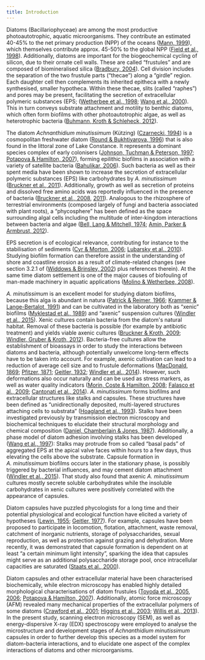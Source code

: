 ```yaml
---
title: Introduction
---
```


Diatoms (Bacillariophyceae) are among the most productive photoautotrophic, aquatic microorganisms. They contribute an estimated 40-45% to the net primary production (NPP) of the oceans ([Mann, 1999](http://www.phycologia.org/doi/abs/10.2216/i0031-8884-38-6-437.1)), which themselves contribute approx. 45-50% to the global NPP ([Field et al., 1998](http://www.sciencemag.org/content/281/5374/237)). Additionally, diatoms are important for the biogeochemical cycling of silicon, due to their ornate cell walls. These are called “frustules” and are composed of biomineralised silica ([Bradbury, 2004](https://doi.org/10.1371/journal.pbio.0020306)). Cell division includes the separation of the two frustule parts (“thecae”) along a “girdle” region. Each daughter cell then complements its inherited epitheca with a newly synthesised, smaller hypotheca. Within these thecae, slits (called “raphes”) and pores may be present, facilitating the secretion of extracellular polymeric substances (EPS; ([Wetherbee et al., 1998](https://doi.org/10.1046/j.1529-8817.1998.340009.x); [Wang et al., 2000](http://onlinelibrary.wiley.com/doi/10.1046/j.1529-8817.2000.99102.x/abstract)). This in turn conveys substrate attachment and motility to benthic diatoms, which often form biofilms with other photoautotrophic algae, as well as heterotrophic bacteria ([Buhmann, Kroth & Schleheck, 2012](http://onlinelibrary.wiley.com/doi/10.1111/j.1758-2229.2011.00315.x/abstract)).

The diatom *Achnanthidium minutissimum* (Kützing) ([Czarnecki, 1994](http://www.algaebase.org/search/species/detail/?species_id=Ge79396858528c750)) is a cosmopolitan freshwater diatom ([Round & Bukhtiyarova, 1996](http://www.tandfonline.com/doi/abs/10.1080/0269249X.1996.9705389)) that is also found in the littoral zone of Lake Constance. It represents a dominant species complex of early colonisers ([Johnson, Tuchman & Peterson, 1997](http://www.jstor.org/stable/1468140); [Potapova & Hamilton, 2007](http://onlinelibrary.wiley.com/doi/10.1111/j.1529-8817.2007.00332.x/abstract)), forming epilithic biofilms in association with a variety of satellite bacteria ([Bahulikar, 2006](http://kops.ub.uni-konstanz.de/handle/urn:nbn:de:bsz:352-opus-23773)). Such bacteria as well as their spent media have been shown to increase the secretion of extracellular polymeric substances (EPS) like carbohydrates by *A. minutissimum* ([Bruckner et al., 2011](http://onlinelibrary.wiley.com/doi/10.1111/j.1462-2920.2010.02411.x/full)). Additionally, growth as well as secretion of proteins and dissolved free amino acids was reportedly influenced in the presence of bacteria ([Bruckner et al., 2008](http://aem.asm.org/content/74/24/7740.full), [2011](http://onlinelibrary.wiley.com/doi/10.1111/j.1462-2920.2010.02411.x/full)). Analogous to the rhizosphere of terrestrial environments (composed largely of fungi and bacteria associated with plant roots), a “phycosphere” has been defined as the space surrounding algal cells including the multitude of inter-kingdom interactions between bacteria and algae ([Bell, Lang & Mitchell, 1974](http://www.aslo.org/lo/toc/vol_19/issue_5/0833.html); [Amin, Parker & Armbrust, 2012](http://mmbr.asm.org/content/76/3/667)).

EPS secretion is of ecological relevance, contributing for instance to the stabilisation of sediments ([Cyr & Morton, 2006](http://www.nrcresearchpress.com/doi/abs/10.1139/f06-079); [Lubarsky et al., 2010](https://doi.org/10.1371/journal.pone.0013794)). Studying biofilm formation can therefore assist in the understanding of shore and coastline erosion as a result of climate-related changes (see section 3.2.1 of ([Widdows & Brinsley, 2002](http://www.sciencedirect.com/science/article/pii/S138511010200148X)) plus references therein). At the same time diatom settlement is one of the major causes of biofouling of man-made machinery in aquatic applications ([Molino & Wetherbee, 2008](http://www.tandfonline.com/doi/abs/10.1080/08927010802254583)).

*A. minutissimum* is an excellent model for studying diatom biofilms, because this alga is abundant in natura ([Patrick & Reimer, 1966](https://repositories.tdl.org/tamug-ir/handle/1969.3/20795); [Krammer & Lange-Bertalot, 1991](https://books.google.de/books?id=bjY7QAAACAAJ)) and can be cultivated in the laboratory both as “xenic” biofilms ([Myklestad et al., 1989](http://plankt.oxfordjournals.org/content/11/4/763)) and “axenic” suspension cultures ([Windler et al., 2015](http://onlinelibrary.wiley.com/doi/10.1111/jpy.12280/abstract)). Xenic cultures contain bacteria from the diatom's natural habitat. Removal of these bacteria is possible (for example by antibiotic treatment) and yields viable axenic cultures ([Bruckner & Kroth, 2009](http://onlinelibrary.wiley.com/doi/10.1111/j.1529-8817.2009.00708.x/abstract); [Windler, Gruber & Kroth, 2012](http://kops.uni-konstanz.de/handle/123456789/21968)). Bacteria-free cultures allow the establishment of bioassays in order to study the interactions between diatoms and bacteria, although potentially unwelcome long-term effects have to be taken into account. For example, axenic cultivation can lead to a reduction of average cell size and to frustule deformations ([MacDonald, 1869](http://www.tandfonline.com/doi/abs/10.1080/00222936908695866); [Pfitzer, 1871](http://books.google.de/books?id=DT89AQAAMAAJ); [Geitler, 1932](https://books.google.de/books?id=RZULAQAAIAAJ); [Windler et al., 2014](http://onlinelibrary.wiley.com/doi/10.1111/pre.12059/abstract)). However, such deformations also occur naturally and can be used as stress markers, as well as water quality indicators ([Morin, Coste & Hamilton, 2008](http://onlinelibrary.wiley.com/doi/10.1111/j.1529-8817.2008.00587.x/abstract); [Falasco et al., 2009](http://www.ajol.info/index.php/wsa/article/view/49185); [Cantonati et al., 2014](http://www.sciencedirect.com/science/article/pii/S0048969713011625)).
*A. minutissimum* forms biofilms and extracellular structures like stalks and capsules. These structures have been defined as “unidirectionally deposited, multi-layered structures attaching cells to substrata” ([Hoagland et al., 1993](http://onlinelibrary.wiley.com/doi/10.1111/j.0022-3646.1993.00537.x/abstract)). Stalks have been investigated previously by transmission electron microscopy and biochemical techniques to elucidate their structural morphology and chemical composition ([Daniel, Chamberlain & Jones, 1987](http://www.tandfonline.com/doi/abs/10.1080/00071618700650131)). Additionally, a phase model of diatom adhesion involving stalks has been developed ([Wang et al., 1997](http://www.plantphysiol.org/content/113/4/1071)): Stalks may protrude from so called “basal pads” of aggregated EPS at the apical valve faces within hours to a few days, thus elevating the cells above the substrate. Capsule formation in *A. minutissimum* biofilms occurs later in the stationary phase, is possibly triggered by bacterial influences, and may cement diatom attachment ([Windler et al., 2015](http://onlinelibrary.wiley.com/doi/10.1111/jpy.12280/abstract)). That study also found that axenic *A. minutissimum* cultures mostly secrete soluble carbohydrates while the insoluble carbohydrates in xenic cultures were positively correlated with the appearance of capsules.

Diatom capsules have puzzled phycologists for a long time and their potential physiological and ecological function have elicited a variety of hypotheses ([Lewin, 1955](http://mic.sgmjournals.org/content/13/1/162); [Geitler, 1977](http://link.springer.com/article/10.1007/BF00986291)). For example, capsules have been proposed to participate in locomotion, flotation, attachment, waste removal, catchment of inorganic nutrients, storage of polysaccharides, sexual reproduction, as well as protection against grazing and dehydration. More recently, it was demonstrated that capsule formation is dependent on at least “a certain minimum light intensity”, sparking the idea that capsules might serve as an additional polysaccharide storage pool, once intracellular capacities are saturated ([Staats et al., 2000](http://www.int-res.com/abstracts/meps/v193/p261-269/)).

Diatom capsules and other extracellular material have been characterised biochemically, while electron microscopy has enabled highly detailed morphological characterisations of diatom frustules ([Toyoda et al., 2005](https://doi.org/10.1080/09670260500150511), [2006](http://onlinelibrary.wiley.com/doi/10.1111/j.1440-1835.2006.00420.x/abstract); [Potapova & Hamilton, 2007](http://onlinelibrary.wiley.com/doi/10.1111/j.1529-8817.2007.00332.x/abstract)). Additionally, atomic force microscopy (AFM) revealed many mechanical properties of the extracellular polymers of some diatoms ([Crawford et al., 2001](http://onlinelibrary.wiley.com/doi/10.1046/j.1529-8817.2001.037004543.x/abstract); [Higgins et al., 2003](http://onlinelibrary.wiley.com/doi/10.1046/j.1529-8817.2003.02163.x/abstract); [Willis et al., 2013](http://onlinelibrary.wiley.com/doi/10.1111/jpy.12103/abstract)). In the present study, scanning electron microscopy (SEM), as well as energy-dispersive X-ray (EDX) spectroscopy were employed to analyse the microstructure and development stages of *Achnanthidium minutissimum* capsules in order to further develop this species as a model system for diatom-bacteria interactions, and to elucidate one aspect of the complex interactions of diatoms and other microorganisms.
